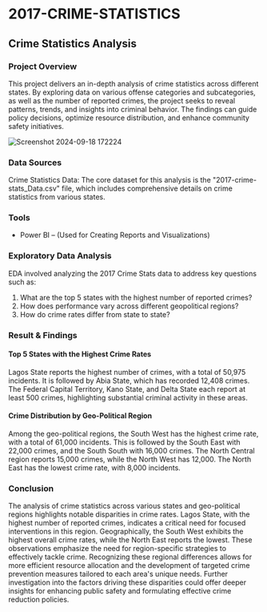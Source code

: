 # 2017-CRIME-STATISTICS

## Crime Statistics Analysis

### Project Overview

This project delivers an in-depth analysis of crime statistics across different states. By exploring data on various offense categories and subcategories, as well as the number of reported crimes, the project seeks to reveal patterns, trends, and insights into criminal behavior. The findings can guide policy decisions, optimize resource distribution, and enhance community safety initiatives.

![Screenshot 2024-09-18 172224](https://github.com/user-attachments/assets/aee4fe10-a03c-43f4-8232-77c1b8324d80)

### Data Sources 

Crime Statistics Data: The core dataset for this analysis is the "2017-crime-stats_Data.csv" file, which includes comprehensive details on crime statistics from various states.

### Tools

- Power BI – (Used for Creating Reports and Visualizations)

### Exploratory Data Analysis

EDA involved analyzing the 2017 Crime Stats data to address key questions such as:

1. What are the top 5 states with the highest number of reported crimes?
2. How does performance vary across different geopolitical regions?
3. How do crime rates differ from state to state?

### Result & Findings 

#### Top 5 States with the Highest Crime Rates

Lagos State reports the highest number of crimes, with a total of 50,975 incidents. It is followed by Abia State, which has recorded 12,408 crimes. The Federal Capital Territory, Kano State, and Delta State each report at least 500 crimes, highlighting substantial criminal activity in these areas.

#### Crime Distribution by Geo-Political Region
Among the geo-political regions, the South West has the highest crime rate, with a total of 61,000 incidents. This is followed by the South East with 22,000 crimes, and the South South with 16,000 crimes. The North Central region reports 15,000 crimes, while the North West has 12,000. The North East has the lowest crime rate, with 8,000 incidents.

### Conclusion

The analysis of crime statistics across various states and geo-political regions highlights notable disparities in crime rates. Lagos State, with the highest number of reported crimes, indicates a critical need for focused interventions in this region. Geographically, the South West exhibits the highest overall crime rates, while the North East reports the lowest. These observations emphasize the need for region-specific strategies to effectively tackle crime. Recognizing these regional differences allows for more efficient resource allocation and the development of targeted crime prevention measures tailored to each area's unique needs. Further investigation into the factors driving these disparities could offer deeper insights for enhancing public safety and formulating effective crime reduction policies.
